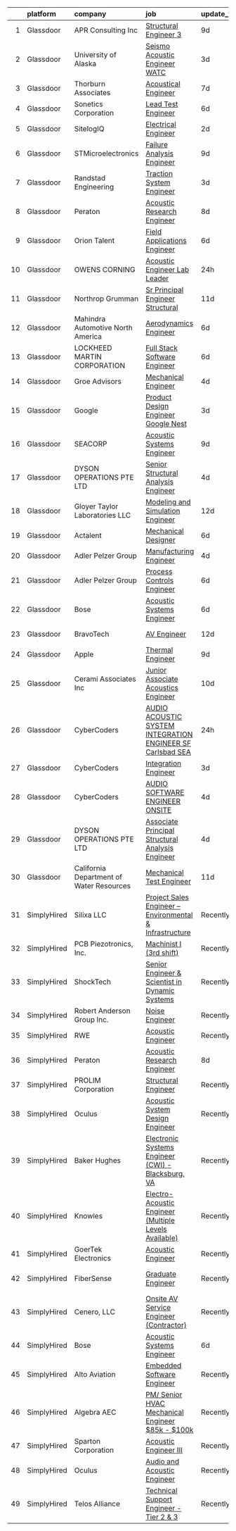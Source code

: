 

|    | platform    | company                                  | job                                                                                                                                                                                                                                                                                                                                                                                                                                                                                                                                                                                                                                                                                                                                                                                                                                                                                                                                                                                                                                                                                                                                                                                                                                                                                                                                                                                                                                                                                                                            | update_time   | location                |
|---:|:------------|:-----------------------------------------|:-------------------------------------------------------------------------------------------------------------------------------------------------------------------------------------------------------------------------------------------------------------------------------------------------------------------------------------------------------------------------------------------------------------------------------------------------------------------------------------------------------------------------------------------------------------------------------------------------------------------------------------------------------------------------------------------------------------------------------------------------------------------------------------------------------------------------------------------------------------------------------------------------------------------------------------------------------------------------------------------------------------------------------------------------------------------------------------------------------------------------------------------------------------------------------------------------------------------------------------------------------------------------------------------------------------------------------------------------------------------------------------------------------------------------------------------------------------------------------------------------------------------------------|:--------------|:------------------------|
|  1 | Glassdoor   | APR Consulting Inc                       | [Structural Engineer 3](https://www.glassdoor.com/partner/jobListing.htm?pos=112&ao=1110586&s=58&guid=0000018113caeb1eb748b89f30cffe51&src=GD_JOB_AD&t=SR&vt=w&ea=1&cs=1_dbbdbbfa&cb=1653894474913&jobListingId=1007879795616&cpc=FA84DF7EA1EC2398&jrtk=3-0-1g49slqq0q69p801-1g49slqqdpkqu800-1d66c20279459a0f--6NYlbfkN0DKYEYS6AaSgPeXyWAkdM8_YPNZv0Ej8KjQCXpwSuT3KN5h05DBiQlmBf-mfh9BB28aLAdisTjZTfo1S_k8XxWuiCglHfcMm9OZ_hA8LOHVxl6jV0qy1lJrxr2lSzGQq16VAI3XUK17n80gZ4I6pqIOKtehxghxP0e-z95WoKLTWE6AhbkG57A-jLcweaZWodXuQCplXitmVJwZBsxNNtSr8Qhc7CFkP-LWLxvb1K6aZ-vvGwNIJQ6ZmAKDmaSKNSwSYs6h39YC9DQ-sxyLbKehVtUdSPjvfKc5FaF1IOaV7SCeo5mpEzl41M7nUoKhJRrb8voIGPhERVFEFOZtxXENAUVNDmsFiyea5a9J3-sq_6vBmU-JT1iniPTaCqAeMsUatkJzCzpbXnmaMl0G-0eLLEA2pbHpZze4tnTpnkuK7DxHoYmv3Bn98y-nQCcCYeWUm-gnOgUWp-b371qo1GJf8rMlHqQ5xpbbvQWGuNbZ_lEgdFcp9-aYStK9tn-5scLe-pRXHPCggTN9IJHPPJSLJnzFuJiEM_A%3D)                                                                                                                                                                                                                                                                                                                                                                                                                                                                                                                                                                                                                                 | 9d            | Palmdale, CA            |
|  2 | Glassdoor   | University of Alaska                     | [Seismo Acoustic Engineer   WATC](https://www.glassdoor.com/partner/jobListing.htm?pos=116&ao=1136043&s=58&guid=0000018113caeb1eb748b89f30cffe51&src=GD_JOB_AD&t=SR&vt=w&cs=1_e51f9642&cb=1653894474913&jobListingId=1007895376502&jrtk=3-0-1g49slqq0q69p801-1g49slqqdpkqu800-49381f6cfded4a56-)                                                                                                                                                                                                                                                                                                                                                                                                                                                                                                                                                                                                                                                                                                                                                                                                                                                                                                                                                                                                                                                                                                                                                                                                                               | 3d            | Fairbanks, AK           |
|  3 | Glassdoor   | Thorburn Associates                      | [Acoustical Engineer](https://www.glassdoor.com/partner/jobListing.htm?pos=117&ao=1136043&s=58&guid=0000018113caeb1eb748b89f30cffe51&src=GD_JOB_AD&t=SR&vt=w&cs=1_278b18aa&cb=1653894474913&jobListingId=1007882520867&jrtk=3-0-1g49slqq0q69p801-1g49slqqdpkqu800-1c762cffc472f04b-)                                                                                                                                                                                                                                                                                                                                                                                                                                                                                                                                                                                                                                                                                                                                                                                                                                                                                                                                                                                                                                                                                                                                                                                                                                           | 7d            | Charlotte, NC           |
|  4 | Glassdoor   | Sonetics Corporation                     | [Lead Test Engineer](https://www.glassdoor.com/partner/jobListing.htm?pos=104&ao=1110586&s=58&guid=0000018113caeb1eb748b89f30cffe51&src=GD_JOB_AD&t=SR&vt=w&ea=1&cs=1_c6d43203&cb=1653894474910&jobListingId=1007886482374&cpc=A47415DDCBEBC78E&jrtk=3-0-1g49slqq0q69p801-1g49slqqdpkqu800-a7e1c5d68d0827a0--6NYlbfkN0CRorvFZlqf4hM5S2WWiGfe_QJZXcBUqb8HLQGkO0GS9SkFoz0EAaJcv7fHnC0wmj4Q6JtWFIXV39M_zpSiS4XhUj-HFh0Iwt669cz5UIB3wglRklf-DbDk_aj-ATY5SpuCR9ndPGy_UCeNuTN-VxoNF3PDGoVWVCDMYPT_POQwpV4E2MnLzivmVHFz_6NniL4OsESI8lTVq9W9_1awIk6LXY9N1D1Ewp52yJnsMjgYl6oS7KpXDKJkHXGPHOOrhEeLpEU2OAJFI3Eb0qew99Btt0TfSX1hXkfKWLfxHhfe6JRMCSyYemLDF5IUxL9nsNfKRLdaQa-VNytWNXWOVUQqbCTNyenxBbT_hgVHJD2Uxf7b-mo-PZ3U7PkunhhMvn6SoM-p3Yks3XUUF-6O_b022JgG5K-eTw1QnazxRXe7mJoNB-uwb67wAbEwsRzlosIbW2ti6nVEEKu6GzgFJQopJHqgxI6z2JwrcsY8d_HRfVehyX9HbuSXE8xgdLcoQyY9gh9ST41JkipUy6zGY4hsCM0JOpdeKwxND_7SACHii2RrJoR8QMSbd6h6ukFBlNjjWEUZCsaM9A%3D%3D)                                                                                                                                                                                                                                                                                                                                                                                                                                                                                                                                                                                      | 6d            | Lake Oswego, OR         |
|  5 | Glassdoor   | SitelogIQ                                | [Electrical Engineer](https://www.glassdoor.com/partner/jobListing.htm?pos=102&ao=1110586&s=58&guid=0000018113caeb1eb748b89f30cffe51&src=GD_JOB_AD&t=SR&vt=w&ea=1&cs=1_d37c0843&cb=1653894474910&jobListingId=1007898711252&cpc=69B8552047CEAB84&jrtk=3-0-1g49slqq0q69p801-1g49slqqdpkqu800-e1f89d7fff3ed659--6NYlbfkN0AC-SgJLx_eOKa0J9KZ0_ySWQ74nRiDz-FaV4ECq1OOzA_h97qlKbE7o4pHxXMbP5o4-ifIjNuzv_UPLDr8ZEf-6mDwKYlQkXGxwvXdFmg_Gisp5vqn4jA4EyerWAw5gS4hc8mUduopkrgJZSzz1u8_ajWdgLYIqIMaGw7zeVloamxPR9h66N_eVw1v8B1HIYEB2rLgAP5N1nVT3eoExXpMoXDltSR1_CNnbmbmmH22WN3yEPkzJNBM0beoRpNZCxeSLFQ9L_5matzuzBJ0t25rwwULq5YkLpUmBhKnL__0STNby-oCz8_kQMBuUh4K5Wb7L8tX9nzfWPpH9a0pKJh9NRCn45d6KyIVHS4gK61st62jrLZN2NCxZvmpbyyqh-pFCBaPv2bJ6X-TYJ3LKzfBCw_h8a6QWVCFDAdPvepwP3R-80tyDjwmmSUb6zM8yApmGWnw_vjzEv2cxUNF1pqfXlmQ4zHzkLw7UEri0KCEhH_Guwg6AxvBqA3bvoZy5le5apecrjqKTg%3D%3D)                                                                                                                                                                                                                                                                                                                                                                                                                                                                                                                                                                                                                                                     | 2d            | Minneapolis, MN         |
|  6 | Glassdoor   | STMicroelectronics                       | [Failure Analysis Engineer](https://www.glassdoor.com/partner/jobListing.htm?pos=130&ao=1136043&s=58&guid=0000018113caeb1eb748b89f30cffe51&src=GD_JOB_AD&t=SR&vt=w&cs=1_1b677768&cb=1653894474914&jobListingId=1007880391086&jrtk=3-0-1g49slqq0q69p801-1g49slqqdpkqu800-28cc68b00bac9f91-)                                                                                                                                                                                                                                                                                                                                                                                                                                                                                                                                                                                                                                                                                                                                                                                                                                                                                                                                                                                                                                                                                                                                                                                                                                     | 9d            | Coppell, TX             |
|  7 | Glassdoor   | Randstad Engineering                     | [Traction System Engineer](https://www.glassdoor.com/partner/jobListing.htm?pos=110&ao=1110586&s=58&guid=0000018113caeb1eb748b89f30cffe51&src=GD_JOB_AD&t=SR&vt=w&ea=1&cs=1_95a1d067&cb=1653894474912&jobListingId=1007895527400&cpc=D2F1DE17EE1F43B9&jrtk=3-0-1g49slqq0q69p801-1g49slqqdpkqu800-aa08e9e8907d50b3--6NYlbfkN0BDx217eft1lC7uqItkaModCFPNh_e0lnHdKkvEJecXwu4gIqA7CFTnXnpT3oVx672V13KR-n1L2hNSIUFXqvfeEN-mVLaWRvqIvmrjskfRoHLXsxRAdh2a9acg7VIJJrIVESI9qsXOrunPjl24ERGg-_JQNfS0ATkQ-xPCxajKKCdpbWQ0-JtvFH_B64KQGu5xafvQZM4n64NiqL96Gg0Iaj80qhgLPUL2Snq9GArLKFvx08JkVWMRgbkJ1BsiLw91LyRkCNhhO9ucCseXqgbVN-yPldz8t63jMTEqhfvIyXJLb28GVO0PKjGoLWZpAi9VxmtiM3TUXBpYHF8H1PUQY6pyiJ_iDXpvirGyni72crvGtJ8Hx1FAFIoxNjsFvrv_g1BwbuDxWWZTgaptDhEqcWb7GFMoTULcEsAMMEok5bdyDUjIsqrhFXDwBWd_3jgGLY3BdlvCg8yv3RD2TDGOWFbKDYIQlMGfEZif5RoSuyQSS_nN_-6Tfl9cshAXC_gfGMwqon-lyjNadOHiaHe4b-m2KFNUmkBRd9-ac3fsJoxdSfz2YX1Y-MYwuC6s1riwcUA_OCN3UzX7Ecdzy6TY7qGrzzIbeaJ-wAtwwH-8t6Pk4zxG4yXjr8GNureGgTI%3D)                                                                                                                                                                                                                                                                                                                                                                                                                                                                                                                              | 3d            | Hornell, NY             |
|  8 | Glassdoor   | Peraton                                  | [Acoustic Research Engineer](https://www.glassdoor.com/partner/jobListing.htm?pos=103&ao=1110586&s=58&guid=0000018113caeb1eb748b89f30cffe51&src=GD_JOB_AD&t=SR&vt=w&cs=1_a1f1d917&cb=1653894474909&jobListingId=1007881751566&cpc=7E331B339EFC28D0&jrtk=3-0-1g49slqq0q69p801-1g49slqqdpkqu800-93640ea085761e70--6NYlbfkN0Cx7R8OmodZU4Ze4hnUhR0Myw3_voyDLMHXumN7ynSuTrXceT3foN28OOGtcbbQ_76zhqZyhYa7pEo0kT6JqjNGp6JbtTZaTLKCZwEZBTZGKWDdcNR5l-5PjngxXsxD8sh-oB1L3-fgx6lyvxyTPj_jdTdz-0hS-KZWQFmb0luZhDDk_Ug42qWgCwhdYMhyqRiyF6LCsd2Qx8UWtv29lllMrpmxTBN1Y0EfjFqrL2BrSM2LePT7-tgUEHYq7WMbC_UE82IC7GvHM5R-tFyyNh4Ahq6pbx1y4MDEIq9LvqbDU1XnH15vXBUBd4lqGD9_ujCgY_sQl3i_WKuMQjtJmd00ik4C5nVUbj4TJeYFQkD16OvbqlRE2US1_ydFsJrcpzqea6bUPlllOmBnlB4ryOs5JDGpHiSYrJbaa8aw4hoX_hLg8D9RYsLzK3UkCudxxT6W2dkRMtlB7Dv1uSq_NtKNdZhdiFgHzL2Q7XKLb6mUXMp-6Jq8dUFsDuTJKg5CUyNdiG6BhjlHn-NT62hgoNRbkD4Pwxhc0XdsbNe0g9PV4IjVKeSNtn_yZPDVnRZEgeIkp24Toq44BcfM-PbacvP8YIS6d1-RMzSkipAmM-vBxaYcv6ldFaNis8CCzsPHGc_3G0q7NoNAA5vPqLjwsYSPbHUGiBBmu-Bvh6FThPM5_YSm8xuE3fXhDMOOOvYIiUc0f5I2Zh0Xyvhm0T44QbHrh8YmrSLHpVbCa3A8ICv49H7-uxUmTchU7nyr9wgtKLteryndDM3_tBb3FqJFEdy79WDKOIe82Yb_IAHswrh3fGqLm0_0wudWzURhXvqWcdGDLe2g6NOnDXeQ1z9gpWF2FPCiCQlBmY7AHO6ltx3WbmplMCp8coI6Danhxte_w7J5l49DCarx1b7LEo8gvPPtUhfF4FRWw1XiJwV8uqlbcbapfcq9kgNU8LsHnalXPnUM7EBz5b6K5I-bqIvPq6ipldRIqSdwy9pGD3QjzZYJDbDhTLD1GEo4C9smMO0PKdQzD39j8tZ9yKl6umhVaz3Wvcw37qSjE1DxOclfGt3eNUGhovJ_2RQ0LcWGZZwH1ryB2yT6v9hsYmd9_LAyFeOGPjvvb1TNTaa71RXFkmq_k9bhAHmrSfD-raaBgvc2kEQ%3D) | 8d            | Bethesda, MD            |
|  9 | Glassdoor   | Orion Talent                             | [Field Applications Engineer](https://www.glassdoor.com/partner/jobListing.htm?pos=109&ao=1110586&s=58&guid=0000018113caeb1eb748b89f30cffe51&src=GD_JOB_AD&t=SR&vt=w&cs=1_b8b47522&cb=1653894474912&jobListingId=1007886243328&cpc=4F748F1840550ABC&jrtk=3-0-1g49slqq0q69p801-1g49slqqdpkqu800-a96132992edadc6f--6NYlbfkN0DNcbyVov_OIATnof2VlBLrrhqMepTJY3Ybx5W8u3eg7I8QJSLWZShvKvo8VSgSo7q7gXtQJ6Qe5-XOtTGAwVq7G3GCQmCxpYwbj1FCnz58c7VSxTPauwMNV6YNDO77bggQRfZBxmHwv4FyKaeW_KF_hgBQgdwd5i7k1hEEzJOgA1ZPdWPHjE1Zka-nRca-R87t14IGkWtUziRtiJwlT6KMNlj-daPA685wSJLKbPO_M0IxFUaTEoo2smWPQSvAYevISh5aAn_bpOvTcDsHO_YtUp7vOTbX8HvDHsaoUx5DEWLDExg3d8IRSFJes3oeaDx9kbiyhNJzeeoL07PoApZRjtvdv3Aoxl9VQlNJyIU9IPvheOvf2cX39SQbw2IIsddKFI3zOpRUZC8KB_fP8VaTgjqxyfsnbsY1Yto6EvcCYbRpWJSNw6G9lNT2znc522ZJ9_EKnDnWGRsAoYJYl6LNFrsWsPKvBdMUKZ4tcpcx7FZzTwwESs7GuKOhZdNy7bOA0LGasYdn-4Jh_A3q-j-DJxG1bekmURHO9fi26mZgrg_3XSNsweDrTIRbSvw8QnI%3D)                                                                                                                                                                                                                                                                                                                                                                                                                                                                                                                                                                                                | 6d            | Peabody, MA             |
| 10 | Glassdoor   | OWENS CORNING                            | [Acoustic Engineer Lab Leader](https://www.glassdoor.com/partner/jobListing.htm?pos=108&ao=1110586&s=58&guid=0000018113caeb1eb748b89f30cffe51&src=GD_JOB_AD&t=SR&vt=w&cs=1_0c6af4d4&cb=1653894474912&jobListingId=1007901618741&cpc=32EE424DE2B657EB&jrtk=3-0-1g49slqq0q69p801-1g49slqqdpkqu800-448b3c3d821da424--6NYlbfkN0Bp5aIaQZXrgHrKTgQg-M4C6Pui47HnBeGRS0ETHCRg2P0Jqh_qv3OHpNm1IrxrBut5XuRSrEn-zFpaotWynt7Xjf1o6b2X7L4S_gyj82AnaOvl8_8LpnI7NbdhJmPtYbPoPCLBt6xsBiaKMlbaZnmKCe8KpIcFzalV7mkid0xXS76xbHTWlxEiIT1s_JoN6niVkEN0rCnaIVVhASB2I2AER4sXrpOnkNaubqgXFxKqOXYi2bpt3Tmx2_L5ryUHlj4aRRt2j_feSvyxpDuQpK833sUmAEkQRYp7b9sWSrL7Xf34DIVE5UwzSyPLj769OIxwMKKoYmu4iCAr-IjQe-9zIswCe9O1bjkurFKlZBoQNWZFjlvRwGMPCi9YnlP43pGy1YMOk4WnzWZvg_sMMFzuCsW3Y6KIyWr-_r1BiG4zjBBPp8nFX7O3)                                                                                                                                                                                                                                                                                                                                                                                                                                                                                                                                                                                                                                                                                                                                             | 24h           | Granville, OH           |
| 11 | Glassdoor   | Northrop Grumman                         | [Sr  Principal Engineer Structural](https://www.glassdoor.com/partner/jobListing.htm?pos=107&ao=1110586&s=58&guid=0000018113caeb1eb748b89f30cffe51&src=GD_JOB_AD&t=SR&vt=w&cs=1_8c4e12e6&cb=1653894474911&jobListingId=1007873615285&cpc=883DC43018083D9A&jrtk=3-0-1g49slqq0q69p801-1g49slqqdpkqu800-e2dec38ee7109b54--6NYlbfkN0DPf8Tf_oakpB62WadId2dzQiWExtALTi0lpCM--zHBL1trAzPQuAwgyDf_-NiZch28OxBZMip8uW4gfT2Cr-dvX6lPFwHPxlOrHm4Tw07tCpoUXQbqAP4jlWm92Zo-3fHYaA2QHWnTYMZw6-Y1Z9eSCE_pqUo3YtBEJIfNxKUaAwrDx-8wJK1KZNlRxao1XqMihrvqCMzrGBkHsBMbRgPTUrqzfqR7xD5eFMRm47Z1r63v1QmQM6_zMqByPlmUmbmlhmIWpJPpDh6w81LixEMbdZY1lnUlj8EKHN0or6j29cfJg4eTo5ckKen_3e0hWWcrhco0l9Jxzoa5C2BC-KoGmtwmuN17s0JUNtrtDsgEaycZY9AVuwaBvuSGKXxYlbVZehcqpsts_VBdZA4kk7PuRml9IZN3pkB4Bk9uO5ULS4eLyf-9iZxPQEhk9RNShrk4qSqpAfNvzzn1Uf_XUfiRFzNbNOdbKvVr5dNJyzV4ywO76GBcQ9O1EstgMEIpvrqdI1iiSNNLwGG74enIUnJglyATSSlRsxrojOAWG736rGxKQp0OMRNaeZzlN5upaPpAWMePObjAlygFqMPi3qDMWKU_GmVyh2Ot_p9eOCEwG7-skE-1uJ5a648x538S12qAX1jthLD6NG9nrOHoFFHN3RbczLvRi9VBwDGl3U15NApjyT_GKEGts8KxzABvXDpmeGNzsAbcZrtzoPHnQXaukxpUv9aFc70nr4BY51V8x-3qGl0QTP0-3_GqA1zpxxgf-FFD2p1PB5cdLHmQkeJcggeHHpOGNz7dcYMm6SHhb_fxk7yHGThrhioOFCKvo-JNnzrNkkvO2COAqAulNy5V)                                                                                                                                                                                                                                                                                                        | 11d           | Sunnyvale, CA           |
| 12 | Glassdoor   | Mahindra Automotive North America        | [Aerodynamics Engineer](https://www.glassdoor.com/partner/jobListing.htm?pos=121&ao=1136043&s=58&guid=0000018113caeb1eb748b89f30cffe51&src=GD_JOB_AD&t=SR&vt=w&ea=1&cs=1_1fc07afb&cb=1653894474913&jobListingId=1007885894821&jrtk=3-0-1g49slqq0q69p801-1g49slqqdpkqu800-43637954247cba81-)                                                                                                                                                                                                                                                                                                                                                                                                                                                                                                                                                                                                                                                                                                                                                                                                                                                                                                                                                                                                                                                                                                                                                                                                                                    | 6d            | Auburn Hills, MI        |
| 13 | Glassdoor   | LOCKHEED MARTIN CORPORATION              | [Full Stack Software Engineer](https://www.glassdoor.com/partner/jobListing.htm?pos=105&ao=1110586&s=58&guid=0000018113caeb1eb748b89f30cffe51&src=GD_JOB_AD&t=SR&vt=w&cs=1_5d8c7afe&cb=1653894474910&jobListingId=1007887216547&cpc=412D8C26869823CD&jrtk=3-0-1g49slqq0q69p801-1g49slqqdpkqu800-3cd3e556769aa570--6NYlbfkN0BuMqUtaNIakuoGTB-u7I0EvtcrTK1_bHO6_bsORPCvsL7zkQUfIzpY4doIgp_GoHrGmRXV-UfKcgTYV_hlFH7ix0LP4mYvvkfjwV4lO1jbjNrNVeAGNkjQD9TXjzIfSDjSNXzMVH3-V9qXVAxb-iidX8gfkN5dLP95N91f2GzAvsEs2sm1l1x6wmyI6hkozLPeZKVjnxifw-VKFY-UuGi5PQKkcTiliQrF2gHqmrE1WMcOSD8bmXz4T-prvQoJCcJnuC8Zgiyx_PQWRIeRBtNDwRV3V6NreWvQwhH7HByHSfy1pNspBkAFUxIRERQakwFLuLCnIQroeucDylslBPnYEg4RrkQLVinWjPJcHxhTHyAatZyIYxNLoD0ZA6Uqb-Otgb5tQvailgB-rzChR-azh4rU9duo96bXyltgPwyVAyUc8ZCbntf09St8-tkky_egkSpqBxBTiqpy5kC6ESr2EQ3asxvP3DCPEus_UAOqw2EHLBIvTxdECPpRTbnMkZfnaCVfdeaFmkkBbuFjlnveFXyqIZglYXP6L_dwvIWQG_lN4jwAsWcsjr1vZrEhgw2X3qx-Ti8shUSNryNYEFHFstf3puerXya0cvfcOjIy1GIznxIB8ucFiMLmXeSn1TU%3D)                                                                                                                                                                                                                                                                                                                                                                                                                                                                                                                               | 6d            | Manassas, VA            |
| 14 | Glassdoor   | Groe Advisors                            | [Mechanical Engineer](https://www.glassdoor.com/partner/jobListing.htm?pos=128&ao=1136043&s=58&guid=0000018113caeb1eb748b89f30cffe51&src=GD_JOB_AD&t=SR&vt=w&ea=1&cs=1_674c72a4&cb=1653894474914&jobListingId=1007892248149&jrtk=3-0-1g49slqq0q69p801-1g49slqqdpkqu800-68ff74c0c0fe3014-)                                                                                                                                                                                                                                                                                                                                                                                                                                                                                                                                                                                                                                                                                                                                                                                                                                                                                                                                                                                                                                                                                                                                                                                                                                      | 4d            | Andover, MA             |
| 15 | Glassdoor   | Google                                   | [Product Design Engineer  Google Nest](https://www.glassdoor.com/partner/jobListing.htm?pos=127&ao=1136043&s=58&guid=0000018113caeb1eb748b89f30cffe51&src=GD_JOB_AD&t=SR&vt=w&cs=1_b7f2ed60&cb=1653894474914&jobListingId=1007895471740&jrtk=3-0-1g49slqq0q69p801-1g49slqqdpkqu800-9855f15245678281-)                                                                                                                                                                                                                                                                                                                                                                                                                                                                                                                                                                                                                                                                                                                                                                                                                                                                                                                                                                                                                                                                                                                                                                                                                          | 3d            | Mountain View, CA       |
| 16 | Glassdoor   | SEACORP                                  | [Acoustic Systems Engineer](https://www.glassdoor.com/partner/jobListing.htm?pos=124&ao=1136043&s=58&guid=0000018113caeb1eb748b89f30cffe51&src=GD_JOB_AD&t=SR&vt=w&cs=1_98c74c76&cb=1653894474914&jobListingId=1007879776999&jrtk=3-0-1g49slqq0q69p801-1g49slqqdpkqu800-d684ab85172cbc09-)                                                                                                                                                                                                                                                                                                                                                                                                                                                                                                                                                                                                                                                                                                                                                                                                                                                                                                                                                                                                                                                                                                                                                                                                                                     | 9d            | Newport, RI             |
| 17 | Glassdoor   | DYSON OPERATIONS PTE  LTD                | [Senior Structural Analysis Engineer](https://www.glassdoor.com/partner/jobListing.htm?pos=118&ao=1136043&s=58&guid=0000018113caeb1eb748b89f30cffe51&src=GD_JOB_AD&t=SR&vt=w&cs=1_799e2c54&cb=1653894474913&jobListingId=1007892042455&jrtk=3-0-1g49slqq0q69p801-1g49slqqdpkqu800-5658194f67f3202b-)                                                                                                                                                                                                                                                                                                                                                                                                                                                                                                                                                                                                                                                                                                                                                                                                                                                                                                                                                                                                                                                                                                                                                                                                                           | 4d            | Marina, CA              |
| 18 | Glassdoor   | Gloyer Taylor Laboratories  LLC          | [Modeling and Simulation Engineer](https://www.glassdoor.com/partner/jobListing.htm?pos=126&ao=1136043&s=58&guid=0000018113caeb1eb748b89f30cffe51&src=GD_JOB_AD&t=SR&vt=w&cs=1_9d5f4507&cb=1653894474914&jobListingId=1007869645299&jrtk=3-0-1g49slqq0q69p801-1g49slqqdpkqu800-5a021dde4f50ddc9-)                                                                                                                                                                                                                                                                                                                                                                                                                                                                                                                                                                                                                                                                                                                                                                                                                                                                                                                                                                                                                                                                                                                                                                                                                              | 12d           | Tullahoma, TN           |
| 19 | Glassdoor   | Actalent                                 | [Mechanical Designer](https://www.glassdoor.com/partner/jobListing.htm?pos=115&ao=1110586&s=58&guid=0000018113caeb1eb748b89f30cffe51&src=GD_JOB_AD&t=SR&vt=w&ea=1&cs=1_5f190205&cb=1653894474913&jobListingId=1007884504421&cpc=9908D8D4413DBB8A&jrtk=3-0-1g49slqq0q69p801-1g49slqqdpkqu800-cde84a42c073dfad--6NYlbfkN0ChYVx_I3yfZ_JDY3EFoivtqvi_stwnZ_kRt8Dowt_l_d1ydueao4NE-oUleRJ4yhik91BWTpC0MVnm1qSj9dRZjkyjR7jSMC8_ri9qgQ9o1bwoiv6b7fCg3L70nPdBLNDOHmQaeoszja6Ok77PeBkoDpQ4JUTw4GbtsteMn-KSWWy_CWYriT2GgATvs6TYA0kDWB0ecK3Ritmmh1O1eYWH27TL6Wo3DLkpCcQXIE-5Qkh6N5opLPHsqS1LgzWjJo8Nfy5WLPn-0uT6oUzEQkUPdy1up6FhLQ9-32ddY9Y6SGk9AW_xIohpxhcp5WVHjsGzos7d9wcSB8TT6cV_Cmq4Rd1fBrMwSWMpI0uWoXVcbUg4YfvN7RWKdQY_joLrdPEYtyfvYeGBASS_h4Q5gBIFuEKdTypem_5pbRu54Ae2ineuKObDtarNCay2MvC23BjVvvd4jnPTz2npiMcXJAsV_caOgXpErFWl7kNx8G3b_b2O4ofqzoWVjg6pEB3UGwOGPDcQTJ8Jev9BnJB0VF6AxA6YDJSSnnjXw_youBCqoyZA1RxiwYPC_a5k7TEwNXzHhlXapzlBuUQPVhTWu9aJvyd_KLsHZRSfCkRvJJ_URHXJUl-_GzV-qO1m5bcVU_kBvb3Kx0abuO6OQFpXFbMbjusZEIRpXJPj2UM6R9V1HqhcVpaNB94JOO-DtiKVyrV1LbMmmFZnZea00I2dhU5ZmJI7P2UE2UqmpHvlzb2DtWhRoFWtzYuccPozFtGDMehITTU-iCNZbOXREucOEgMCw_KssDrFcM5IbwUALxgRPPj-6fedSVUBwOiEM_dg5g_moT6aCyJERT1BbFDJReMUgxGnvDAsItYcAg9kKsuzv2cT5nOdtISlxOy32Myi5uv8H7Rt9IHyF23NfMhGPXLZ2WZmTreugk8IQgJIkbH9nozqCaMc1sHSl-kfQCQpGSJm30yTwZZeuBZ1bTfXLBYO)                                                                                                                                                                                 | 6d            | Greenbelt, MD           |
| 20 | Glassdoor   | Adler Pelzer Group                       | [Manufacturing Engineer](https://www.glassdoor.com/partner/jobListing.htm?pos=125&ao=1136043&s=58&guid=0000018113caeb1eb748b89f30cffe51&src=GD_JOB_AD&t=SR&vt=w&cs=1_ca014d73&cb=1653894474914&jobListingId=1007893480628&jrtk=3-0-1g49slqq0q69p801-1g49slqqdpkqu800-8c8691396981b3f6-)                                                                                                                                                                                                                                                                                                                                                                                                                                                                                                                                                                                                                                                                                                                                                                                                                                                                                                                                                                                                                                                                                                                                                                                                                                        | 4d            | Athens, TN              |
| 21 | Glassdoor   | Adler Pelzer Group                       | [Process   Controls Engineer](https://www.glassdoor.com/partner/jobListing.htm?pos=101&ao=1110586&s=58&guid=0000018113caeb1eb748b89f30cffe51&src=GD_JOB_AD&t=SR&vt=w&ea=1&cs=1_6118c22b&cb=1653894474909&jobListingId=1007886084990&cpc=EE88C8A3E1CFDFA5&jrtk=3-0-1g49slqq0q69p801-1g49slqqdpkqu800-2cd422bd062ce00d--6NYlbfkN0BpyA4is1FhKZ9A56kJdoALN6bYc9rpJgFIR_sPts5gNrK9CyEXEnl3vniV9gagmLSmf8dZwwi305r3hNjVE8oOJcwAn8ez9OIPbMdwzn-3Sa7zfkU_jeqmphqKGuwRxhYmDZurAb30hf92kY7ixVyrWIC2yVGeMWARg2tfUgERiiofcwBhFBFHnVhN05IZxaNFNGvjAp3dli4-pJAtZZ7z05u9lUQDEaH-dltWEczwTZ65SDD91TUn9yiqGyEwLFWuT7NccRuNL9UdR5TioUNmUXdH-NUq8jcjA4ovRE2vz7GJ7ElN1mGv9RxPhy3Df69azFLEEDP9OHABMPaqdHzCCaiF5DrWPENPwvbW97CUrcQT9O0g-Bjm0_wyzq1iNXOWu3TpriK7qqGRv9Kfq6HWHVzWVX4vr8DhsMlrWM8n66vguDdeG28iClzWO-PNTz-ZKVTLqc_ZSOSbswVFPqWKh4L3xLmpULwh7jrkiATyJfM6Aip_peXsnl36xt1b2IWeac92xR7dMxLE-Dt3a5j4)                                                                                                                                                                                                                                                                                                                                                                                                                                                                                                                                                                                                                                         | 6d            | Oregon, OH              |
| 22 | Glassdoor   | Bose                                     | [Acoustic Systems Engineer](https://www.glassdoor.com/partner/jobListing.htm?pos=122&ao=1136043&s=58&guid=0000018113caeb1eb748b89f30cffe51&src=GD_JOB_AD&t=SR&vt=w&cs=1_e96d1bf9&cb=1653894474913&jobListingId=1007886379100&jrtk=3-0-1g49slqq0q69p801-1g49slqqdpkqu800-7857d6440af11784-)                                                                                                                                                                                                                                                                                                                                                                                                                                                                                                                                                                                                                                                                                                                                                                                                                                                                                                                                                                                                                                                                                                                                                                                                                                     | 6d            | Bloomfield Hills, MI    |
| 23 | Glassdoor   | BravoTech                                | [AV Engineer](https://www.glassdoor.com/partner/jobListing.htm?pos=106&ao=1110586&s=58&guid=0000018113caeb1eb748b89f30cffe51&src=GD_JOB_AD&t=SR&vt=w&ea=1&cs=1_ee2bf638&cb=1653894474911&jobListingId=1007871008409&cpc=0EE938385DA0F52C&jrtk=3-0-1g49slqq0q69p801-1g49slqqdpkqu800-2d9ed4ac02837383--6NYlbfkN0DcwPijvFAVuwS00isnaAsnaxo_Z_HgQSbFyDgYlb4XLhg9TVLABSFF5KX1nJRPOQwEHUBa-Awp39bb1criSVjhl2g1eNdSxPvNIKMZpJUKN-pa7ccsFymSg5MdytUmKDOz4l9zs3gEnc4CPjRAN1tUwnw-f2eFFhd27IaCitdqXur39wddGp8XsNnBJpdtMMtAnocJ9z3VlP6uUVvTMCmStMbr97lRqQw4zWbebkrvguFqL3_3ZIJrh2nnGBuMhbvayNa6OkKQij1jj-W8IeRgk1lahpdapBuLdOxJfpr-rlxe2Qkk7XWDcU7Y3WO_du_WgWgBTxUOJSp8y69qYo2zYjZSCLRh6QRxZN39S1Y4Mq9cLJvCNldg79ds98KNB3UM43G-fBj-b-M4gMH6C1qOzSfZGvcLrppZ34qk4LF88eGo7DLV6pscZtvxV5B5L-vH23WqeG_u83wd71ZvT3qCKcnKU4QS5WhvsvihWIkdUT1byp9-ARZQKaYr5pRV1ZNZ-WmO9KS8WvpwoeOhRbBG4cR7sQLqs_44QmQ2ONWnowLWUIM7q6EPoeDVlhx1UbPYPX8pfu99Qd1fS1vJdm_Ngh8g5Dpm7lc-D49wgBVuB9guPAKy-vMUvNF9ooWyiYv2haU146H3FK1rFP6XF20n)                                                                                                                                                                                                                                                                                                                                                                                                                                                                                                                         | 12d           | Richardson, TX          |
| 24 | Glassdoor   | Apple                                    | [Thermal Engineer](https://www.glassdoor.com/partner/jobListing.htm?pos=120&ao=1136043&s=58&guid=0000018113caeb1eb748b89f30cffe51&src=GD_JOB_AD&t=SR&vt=w&cs=1_b829c882&cb=1653894474913&jobListingId=1007878797114&jrtk=3-0-1g49slqq0q69p801-1g49slqqdpkqu800-069b1ef0229a4d52-)                                                                                                                                                                                                                                                                                                                                                                                                                                                                                                                                                                                                                                                                                                                                                                                                                                                                                                                                                                                                                                                                                                                                                                                                                                              | 9d            | Cupertino, CA           |
| 25 | Glassdoor   | Cerami   Associates Inc                  | [Junior Associate  Acoustics Engineer](https://www.glassdoor.com/partner/jobListing.htm?pos=123&ao=1136043&s=58&guid=0000018113caeb1eb748b89f30cffe51&src=GD_JOB_AD&t=SR&vt=w&ea=1&cs=1_a1f0ac3d&cb=1653894474913&jobListingId=1007877047479&jrtk=3-0-1g49slqq0q69p801-1g49slqqdpkqu800-6df748f0b11b04b7-)                                                                                                                                                                                                                                                                                                                                                                                                                                                                                                                                                                                                                                                                                                                                                                                                                                                                                                                                                                                                                                                                                                                                                                                                                     | 10d           | New York, NY            |
| 26 | Glassdoor   | CyberCoders                              | [AUDIO   ACOUSTIC SYSTEM INTEGRATION ENGINEER  SF Carlsbad  SEA ](https://www.glassdoor.com/partner/jobListing.htm?pos=111&ao=1110586&s=58&guid=0000018113caeb1eb748b89f30cffe51&src=GD_JOB_AD&t=SR&vt=w&ea=1&cs=1_82b6c623&cb=1653894474912&jobListingId=1007900592152&cpc=C4A69CCDBB3B9599&jrtk=3-0-1g49slqq0q69p801-1g49slqqdpkqu800-4af86274f792bcda--6NYlbfkN0CpFJQzrgRR8WqXWK1qKKEqALWJw739KlKqr2H-MSI4eoBlI4EFrmor2FYZMP3muM0cYoK_Iv-1NAykOS0_bhqikz3mM4oorFsv0UPWK5TsrauqYGZ6wi60Xnq6wJy6AmkuXet5atFm9xH-DedW1BevSCaGLaDc6s7c5yF3ocCSchefGaUtW4nKHLx_GOBZ33DbG_wPiAWMfKfXtyvIF9iFIdhfoBF0JmEUyg1czSe0Hnh3Xw_KlJ3mbX_6DsFyGCINIuMXJJJLM4XCBD2DPCR2LVjkD2GyYHepjiseQU6C3W-xIifQxFpvK06lSj01ElylGKmONc3KxXZiroKfqs82yM-mKVq60rP1Atr-C4HeQ6cKSU-GdSP7JVSHEjMr9ohH91fc2Of88SNzD780E5qf8m4F68_-wVG1un41dU9315MVg6H6mBZXUcnLhrqBRt_fQFDaqiRgNdv5nKL6FhDTlw6YuVrV_Nb67Mas2u8hVx018qvBxIGL-LH2C36Qye6XRSYgFO65xWzCZHb1QR2hKPJ5UrS14MfI3D32lj8yQbZBK_DnhXhTvUu3iBBJfz1PmaG3r3BddNsxaDLSzEKRtrQOuIRpK5sLdbYfZfpy0Pk-AdQdK4FJendCcyR6SRMq_NYHcFYYb-F2ZmVjSKugjk0PjZjBcx4HzChmuokOPBQbDYkc8ZBXUCiguk5BkrkPrDEirA8fYgEHAjbfkn5g6KycT-cvciWUFonrufz_cwJss4Xu4dCg0gdPyPmoqssYpE2dDugeAUf-IgB3L9B60JlLaXdxfSLrZNeUSXlc4oLysKdKhmtg-IhqNi0zJxzZIWqZs2dIG6y6Ho8QlLdMn08qdOiKiest6gJB50mPzZtG0CkvMRisF2CwcKY3qak0iip5hvhI-qcD-itTDrzNvdpDEfxAtVVkhJI9uU8_3amnna0F4Ljd79o2g-q1eqdojyhahoZDaysLcnKTaSPbDqkb42hexmmcVtcN0BnP1w%3D%3D)                                                                                                         | 24h           | South San Francisco, CA |
| 27 | Glassdoor   | CyberCoders                              | [Integration Engineer](https://www.glassdoor.com/partner/jobListing.htm?pos=113&ao=1110586&s=58&guid=0000018113caeb1eb748b89f30cffe51&src=GD_JOB_AD&t=SR&vt=w&ea=1&cs=1_ccd555e4&cb=1653894474913&jobListingId=1007896024815&cpc=6FC5BA77C9A4CD78&jrtk=3-0-1g49slqq0q69p801-1g49slqqdpkqu800-70116508e52ff394--6NYlbfkN0CpFJQzrgRR8WqXWK1qKKEqALWJw739KlKqr2H-MSI4eoBlI4EFrmor2FYZMP3muM3RHP4iO-l3HIriPyAFVY0ICoy4osWBA6U1hBdx6OXBxpEU0E25ShEb0DZBCJSPW8BBvYDcBmA5s9vdoS8VsFfEE6DLrifIfrz2aKN0s4QIAAJ8Ek9MZkQSc5Pt15-0ISxE2vOO467FX-JZ5Fjt2I7ywkR63jUF-BmtnYOCT1yj36rhuaVOerUjr0kktnDSjulyoUiJuo3BRfMDaFI0MMeN6VngiTzax1bWGqYfe2w1qFw4IhhxKXalFuBcvhiz1U-aZfB9f5JE3HStA6Lpz_9g3dU57yvLP9s1uRSWGqhbg2oIOLclJVWTRrHxoRoy5_YenJ9IGs6-bfn7GxopYTEgd3yzbY22HlTpvyof5Kdw66DmWNurP0l0saTsRRvW2HXs3xO-nMG6J9aCX3EBMkrIrz4Igw5MqVnbGct5GP3oRCiYbmOtssVgUzcHuGq1kLhsO18agh2x5r1DDp3BMizNDfpct3HXrO978RNf5KWh3DvQTDFCPq39Ie1BAklNF6-OSuxfmFyySXS8qfMZeaklJLztl7JFZLuEEdOx6j2p-GPDmrFAtxT4G_OTTL_ZZGEWYKWFi5xS7oq2CIohSinkJHFtbITrYbgCjXyooRYEHiYNsr6pcKY1swkUkeJCXbz90B8tDmT2dHRmnKsUYiJa5hwtW7a1XAAIdKTm0CGLPBBgarhIgES7ypifyOMj0oZ9TykG32bxw6DjoH9uuws8in4T-fJht9tZN3uOKGf-0wF_c_VtfvCuMWQaUhZ0X38G4pgwrGzRBDmNo4n_WHs3Pl-rzonocX3T2pSoknGkKw2JyPz5i7Gij57nOj4UQdftMTFATYU69ruSfyF9ybc6Xm8AO5PX-KVUvSWmYBPnzqrPRcyvU6BsiKTd1xvnIOnTZhqWNw0r3s-jRpQtj-nucBQEwsVDxT0%3D)                                                                                                                                                                  | 3d            | Torrance, CA            |
| 28 | Glassdoor   | CyberCoders                              | [AUDIO SOFTWARE ENGINEER   ONSITE](https://www.glassdoor.com/partner/jobListing.htm?pos=114&ao=1110586&s=58&guid=0000018113caeb1eb748b89f30cffe51&src=GD_JOB_AD&t=SR&vt=w&ea=1&cs=1_79fcb4ff&cb=1653894474913&jobListingId=1007893277918&cpc=451933188B21919D&jrtk=3-0-1g49slqq0q69p801-1g49slqqdpkqu800-fe4552d8ab67a63c--6NYlbfkN0CpFJQzrgRR8WqXWK1qKKEqALWJw739KlKqr2H-MSI4eoBlI4EFrmor2FYZMP3muM0vXWWUvLFvKtsI3ukh8pneiUDfeSBpEUCcDm362wU7GLBOd_99J6vrb-etl9e85-54LqmrSF7wGtquLTdZ8evKxbd7NVe71p4D2W4SG7NZSHeQXcdeee9RM3cZWDnR_AJG_acVAzyPiOAuslmk0FvrfiuCWKpP5wI8GwsudRo_dCOXblMxZ0kBmEWvBQfEghkUgwc9eQpf1t767tL7O7eNyRuO1kPgu8cBRioYpl_pAepwY6LFGBelL-hRqaM4QBOz7HV4eJmJlMW2q4XGtiOvQOm0_xVPoydWatMRsz1t3gkewgDJlvmAE2XQl-6r7sAYihEfIuVrU6G0rvqjZDeDjBXcQpKqAXOkWxFwg1nE_sgKK07Nv8aSFa7yy-asSG2KFCUiZy7LpEL-k2O1t9H2UmHs1AWtwmYIPbo_bU0XLwvB4ICSoozCxL0xzPeA5B71xYW-rN2Dqa3MPL77EHgYvEvUac67FD0fC5WCwdDy8RZYsUDYFMdno6X1Y9C4xNKvsyrBDu3Oi_HTazhQJsfSRmustrcgEgxdWypGOSlU59CnZCa3C7aQNiXZ7GnJt0E0j7-V9leuIOpaQohpB1D6Daikox6kMmbV7m8fC7Zf5OUSyqC9MVprEiufUfoovJlgHr0O2IUpGHZscPVVa7S-KozACEILUtCFwx-jg3qAHQI3tCXnm8VO0zhqmgvviqsY7u3Dzm6n7ABSzj5afB_zbRJ2TmSMRdrYdg58KpwrdsjkRjGRF0_T0TfN79hlPL9tEBa_omhGvRBm3AMm4qRv2KWF9y9pzBiGOWAMf6gVDRAOBDQ9eJScvgHQ8CnaS_qrSTWaLiwmOQ5584kyg8Q49CJKaP8Zln3XcyfwMnGuBROMyng5NrkQSUBExqMwsIoMVmpEjepwW96Xc4kQOjaT)                                                                                                                                                                    | 4d            | San Jose, CA            |
| 29 | Glassdoor   | DYSON OPERATIONS PTE  LTD                | [Associate Principal Structural Analysis Engineer](https://www.glassdoor.com/partner/jobListing.htm?pos=119&ao=1136043&s=58&guid=0000018113caeb1eb748b89f30cffe51&src=GD_JOB_AD&t=SR&vt=w&cs=1_f2a0766c&cb=1653894474913&jobListingId=1007892040745&jrtk=3-0-1g49slqq0q69p801-1g49slqqdpkqu800-0e2fa5c03da95623-)                                                                                                                                                                                                                                                                                                                                                                                                                                                                                                                                                                                                                                                                                                                                                                                                                                                                                                                                                                                                                                                                                                                                                                                                              | 4d            | Marina, CA              |
| 30 | Glassdoor   | California Department of Water Resources | [Mechanical Test Engineer](https://www.glassdoor.com/partner/jobListing.htm?pos=129&ao=1136043&s=58&guid=0000018113caeb1eb748b89f30cffe51&src=GD_JOB_AD&t=SR&vt=w&ea=1&cs=1_5616062d&cb=1653894474914&jobListingId=1007873714207&jrtk=3-0-1g49slqq0q69p801-1g49slqqdpkqu800-cf02e645b7037869-)                                                                                                                                                                                                                                                                                                                                                                                                                                                                                                                                                                                                                                                                                                                                                                                                                                                                                                                                                                                                                                                                                                                                                                                                                                 | 11d           | Sacramento, CA          |
| 31 | SimplyHired | Silixa LLC                               | [Project Sales Engineer – Environmental & Infrastructure](https://www.simplyhired.com/job/yF7uboKETgPMXxM8cbnXt103rMUGuf9MRGYme8F_b0fLX6chEp49NA?q=acoustic+engineer)                                                                                                                                                                                                                                                                                                                                                                                                                                                                                                                                                                                                                                                                                                                                                                                                                                                                                                                                                                                                                                                                                                                                                                                                                                                                                                                                                          | Recently      | Missoula, MT            |
| 32 | SimplyHired | PCB Piezotronics, Inc.                   | [Machinist I (3rd shift)](https://www.simplyhired.com/job/-yRJ87f5bsFd5bcuLjqeRz8zYPyrCbeza1uIACW_ne8tTGaroM8gVQ?q=acoustic+engineer)                                                                                                                                                                                                                                                                                                                                                                                                                                                                                                                                                                                                                                                                                                                                                                                                                                                                                                                                                                                                                                                                                                                                                                                                                                                                                                                                                                                          | Recently      | Depew, NY               |
| 33 | SimplyHired | ShockTech                                | [Senior Engineer & Scientist in Dynamic Systems](https://www.simplyhired.com/job/gfGD5Fy-CF0Fv9grX5oTeJxjAFPJ4oYzs63d6G_15KLRBZ2LYJSNzg?q=acoustic+engineer)                                                                                                                                                                                                                                                                                                                                                                                                                                                                                                                                                                                                                                                                                                                                                                                                                                                                                                                                                                                                                                                                                                                                                                                                                                                                                                                                                                   | Recently      | Mahwah, NJ              |
| 34 | SimplyHired | Robert Anderson Group Inc.               | [Noise Engineer](https://www.simplyhired.com/job/cDVfwJH-JU5-yM38TBygwEaBW1plWiJydPdEDcaX2TDlAzDntcbhNQ?q=acoustic+engineer)                                                                                                                                                                                                                                                                                                                                                                                                                                                                                                                                                                                                                                                                                                                                                                                                                                                                                                                                                                                                                                                                                                                                                                                                                                                                                                                                                                                                   | Recently      | Detroit, MI             |
| 35 | SimplyHired | RWE                                      | [Acoustic Engineer](https://www.simplyhired.com/job/4D63mtBB7SWuAFxiBsGNOz9NUklFa_tKof_tkGCLh70qDDJG6uepQw?q=acoustic+engineer)                                                                                                                                                                                                                                                                                                                                                                                                                                                                                                                                                                                                                                                                                                                                                                                                                                                                                                                                                                                                                                                                                                                                                                                                                                                                                                                                                                                                | Recently      | United States           |
| 36 | SimplyHired | Peraton                                  | [Acoustic Research Engineer](https://www.simplyhired.com/job/trEgcqRvNeqUVvvN8wFhT_f33In7VGocO3iNNxabo-5IQU5vHxlKBg?q=acoustic+engineer)                                                                                                                                                                                                                                                                                                                                                                                                                                                                                                                                                                                                                                                                                                                                                                                                                                                                                                                                                                                                                                                                                                                                                                                                                                                                                                                                                                                       | 8d            | Bethesda, MD            |
| 37 | SimplyHired | PROLIM Corporation                       | [Structural Engineer](https://www.simplyhired.com/job/vXIQgl5n_2vOMy-cGqRKjvuzUM3MUlIvxOC273vUXQULH3NL1oQ5Dw?q=acoustic+engineer)                                                                                                                                                                                                                                                                                                                                                                                                                                                                                                                                                                                                                                                                                                                                                                                                                                                                                                                                                                                                                                                                                                                                                                                                                                                                                                                                                                                              | Recently      | Remote +3 locations     |
| 38 | SimplyHired | Oculus                                   | [Acoustic System Design Engineer](https://www.simplyhired.com/job/AUWlWO2m1Lg2KA4iuig08RDsO2IVCWZyHOBdMoW0SXAv_uMngi-JVw?q=acoustic+engineer)                                                                                                                                                                                                                                                                                                                                                                                                                                                                                                                                                                                                                                                                                                                                                                                                                                                                                                                                                                                                                                                                                                                                                                                                                                                                                                                                                                                  | Recently      | Remote +1 location      |
| 39 | SimplyHired | Baker Hughes                             | [Electronic Systems Engineer (CWI) - Blacksburg, VA](https://www.simplyhired.com/job/kjlSJRdhaAT93fGJ6aawQRqP1CTLRLPTsF1jQ0t6dqwvyS3MezMNIQ?q=acoustic+engineer)                                                                                                                                                                                                                                                                                                                                                                                                                                                                                                                                                                                                                                                                                                                                                                                                                                                                                                                                                                                                                                                                                                                                                                                                                                                                                                                                                               | Recently      | Blacksburg, VA          |
| 40 | SimplyHired | Knowles                                  | [Electro-Acoustic Engineer (Multiple Levels Available)](https://www.simplyhired.com/job/ke2PSvcU7MPCSsVbDMT231HGhQBH2RM7CZ0Iuq3fFUDbP-vw3MR87w?q=acoustic+engineer)                                                                                                                                                                                                                                                                                                                                                                                                                                                                                                                                                                                                                                                                                                                                                                                                                                                                                                                                                                                                                                                                                                                                                                                                                                                                                                                                                            | Recently      | Itasca, IL              |
| 41 | SimplyHired | GoerTek Electronics                      | [Acoustic Engineer](https://www.simplyhired.com/job/6PCRn1TvdVHUtgaBVR0h94emv2uxOzR_4uSK_IuRvsCPjwVVty_QTg?q=acoustic+engineer)                                                                                                                                                                                                                                                                                                                                                                                                                                                                                                                                                                                                                                                                                                                                                                                                                                                                                                                                                                                                                                                                                                                                                                                                                                                                                                                                                                                                | Recently      | Santa Clara, CA         |
| 42 | SimplyHired | FiberSense                               | [Graduate Engineer](https://www.simplyhired.com/job/-2Xn3I0zeJsly8Jx3MqXjUBsfKswzUcQkIwaZjJ0y1wyM4X7iWtnCg?q=acoustic+engineer)                                                                                                                                                                                                                                                                                                                                                                                                                                                                                                                                                                                                                                                                                                                                                                                                                                                                                                                                                                                                                                                                                                                                                                                                                                                                                                                                                                                                | Recently      | San Francisco, CA       |
| 43 | SimplyHired | Cenero, LLC                              | [Onsite AV Service Engineer (Contractor)](https://www.simplyhired.com/job/L0txaO-AVpfQvKzg26TFCH3ySWb9G2VjuQzQTZZ1uUADXwo0HACskw?q=acoustic+engineer)                                                                                                                                                                                                                                                                                                                                                                                                                                                                                                                                                                                                                                                                                                                                                                                                                                                                                                                                                                                                                                                                                                                                                                                                                                                                                                                                                                          | Recently      | San Francisco, CA       |
| 44 | SimplyHired | Bose                                     | [Acoustic Systems Engineer](https://www.simplyhired.com/job/FRwK-dkwX7pydxz4wNWkQK0DGV8Rjy6kOBDpWla1_C_GgwGIUGFvzA?q=acoustic+engineer)                                                                                                                                                                                                                                                                                                                                                                                                                                                                                                                                                                                                                                                                                                                                                                                                                                                                                                                                                                                                                                                                                                                                                                                                                                                                                                                                                                                        | 6d            | Bloomfield Hills, MI    |
| 45 | SimplyHired | Alto Aviation                            | [Embedded Software Engineer](https://www.simplyhired.com/job/lxnaJkOd-S7VBoK7rCbtTnG5GhJ0CTwHQJzj1KGJTfYkiE2s_U1JkQ?q=acoustic+engineer)                                                                                                                                                                                                                                                                                                                                                                                                                                                                                                                                                                                                                                                                                                                                                                                                                                                                                                                                                                                                                                                                                                                                                                                                                                                                                                                                                                                       | Recently      | Sterling, MA            |
| 46 | SimplyHired | Algebra AEC                              | [PM/ Senior HVAC Mechanical Engineer $85k - $100k](https://www.simplyhired.com/job/2C4N_nYe_hSl29TVhlc9GnvR5gRy3kdRG2FUoKsgTqKekN8SiCSWzg?q=acoustic+engineer)                                                                                                                                                                                                                                                                                                                                                                                                                                                                                                                                                                                                                                                                                                                                                                                                                                                                                                                                                                                                                                                                                                                                                                                                                                                                                                                                                                 | Recently      | Cleveland, OH           |
| 47 | SimplyHired | Sparton Corporation                      | [Acoustic Engineer III](https://www.simplyhired.com/job/L8IobWAc_9TZ6RnpNWajA__xB1KGJS_dkWjuiSheV4fKd7y9fT4L6g?q=acoustic+engineer)                                                                                                                                                                                                                                                                                                                                                                                                                                                                                                                                                                                                                                                                                                                                                                                                                                                                                                                                                                                                                                                                                                                                                                                                                                                                                                                                                                                            | Recently      | De Leon Springs, FL     |
| 48 | SimplyHired | Oculus                                   | [Audio and Acoustic Engineer](https://www.simplyhired.com/job/UJoG-TUqn5_pAreZRAEtyqeSB6eR2YZD65dUaa1EoBzMvajWfKvkbg?q=acoustic+engineer)                                                                                                                                                                                                                                                                                                                                                                                                                                                                                                                                                                                                                                                                                                                                                                                                                                                                                                                                                                                                                                                                                                                                                                                                                                                                                                                                                                                      | Recently      | Remote +2 locations     |
| 49 | SimplyHired | Telos Alliance                           | [Technical Support Engineer - Tier 2 & 3](https://www.simplyhired.com/job/VwgigMcH9-dW5YtHBIGoYyZzYvAvj83O5qK88zpj1oU594xP5imLpg?q=acoustic+engineer)                                                                                                                                                                                                                                                                                                                                                                                                                                                                                                                                                                                                                                                                                                                                                                                                                                                                                                                                                                                                                                                                                                                                                                                                                                                                                                                                                                          | Recently      | Remote                  |